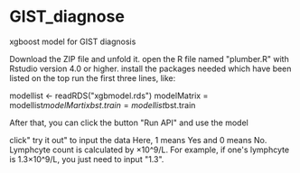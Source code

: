 # GIST_diagnose
xgboost model for GIST diagnosis

Download the ZIP file and unfold it.
open the R file named "plumber.R" with Rstudio version 4.0 or higher. 
install the packages needed which have been listed on the top
run the first three lines, like: 

modellist <- readRDS("xgbmodel.rds")
modelMatrix = modellist$modelMartix
bst.train = modellist$bst.train

After that, you can click the button "Run API" and use the model

click" try it out" to input the data
Here, 1 means Yes and 0 means No. 
Lymphcyte count is calculated by ×10^9/L. For example, if one's lymphcyte is 1.3×10^9/L, you just need to input "1.3". 

